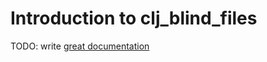 # Introduction to clj_blind_files

TODO: write [great documentation](http://jacobian.org/writing/what-to-write/)
